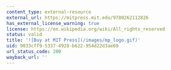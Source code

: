 ```yaml
---
content_type: external-resource
external_url: https://mitpress.mit.edu/9780262112826
has_external_license_warning: true
license: https://en.wikipedia.org/wiki/All_rights_reserved
status: valid
title: '![Buy at MIT Press](/images/mp_logo.gif)'
uid: 9033cff9-5337-4928-b622-954d22d3ae69
url_status_code: 200
wayback_url: ''
---
```

